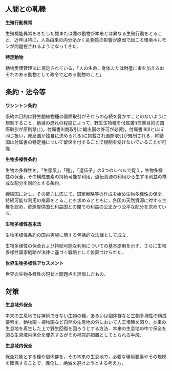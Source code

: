 ## 人間との軋轢

**生殖行動異常**

生殖機能異常をきたした雄または雌の動物が本来とは異なる生殖行動をとること．近年は特に，人為由来の内分泌かく乱物質の影響が原因で起こる環境ホルモンが問題視されるようになってきた．

**特定動物**

動物愛護管理法に規定されている，「人の生命，身体または財産に害を加えるおそれのある動物として政令で定める動物のこと」



## 条約・法令等

**ワシントン条約**

条約の目的は野生動植物種の国際取引がそれらの存続を脅かすことのないように規制すること．絶滅の恐れの程度によって，野生生物種を付属書Ⅰ(商業目的の国際取引が原則禁止)，付属書Ⅱ(商取引に輸出国の許可が必要)，付属書Ⅲ(Ⅱとほぼ同じ扱い，原産国が独自に決められる)に掲載され国際取引が規制される．締結国は付属書の特定種について留保を付することで規制を受けないでいることが可能．



**生物多様性条約**

生物の多様性を，「生態系」，「種」，「遺伝子」の3つのレベルで捉え，生物多様性の保全，その構成要素の持続可能な利用，遺伝資源の利用から生ずる利益の構成な配分を目的とする条約．

締結国に対し，その能力に応じて，国家戦略等の作成を始め生物多様性の保全，持続可能な利用の措置をとることを求めるとともに，各国の天然資源に対する主権を認め，資源提供国と利益国との間での利益の公正かつ公平な配分を求めている．

**生物多様性基本法**

生物多様性条約の国内実施に関する包括的な法律として成立．

生物多様性の保全および持続可能な利用についての基本原則を示す．さらに生物多様性国家戦略が法律に基づく戦略として位置づけられた．

**世界生物多様性アセスメント**

世界の生物多様性の現状と問題点を評価したもの．



## 対策

**生息域外保全**

本来の生息地では存続できない生物の種，あるいは個体群など生物多様性の構成要素を，動物園・植物園など自然の生息地の外において人工増殖を図り，本来の生息地を再生した上で野生回復を図ろうとする方法．本来の生息地の中で保全を図る生息域内保全を優先するがその補完的措置としてとられる手段．



**生息域内保全**

保全対象とする種や個体群を，その本来の生息地で，必要な環境要素やその規模を確保することで，保全し，絶滅を避けようとする考え方．